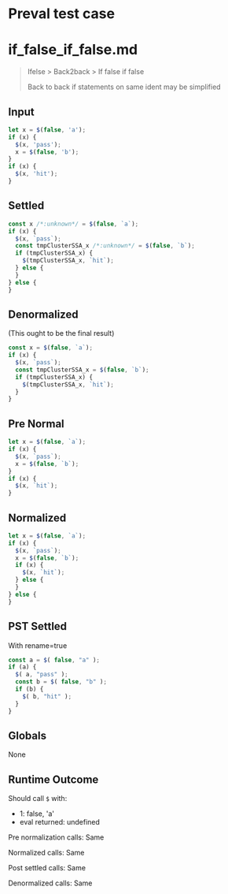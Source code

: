 # Preval test case

# if_false_if_false.md

> Ifelse > Back2back > If false if false
>
> Back to back if statements on same ident may be simplified

## Input

`````js filename=intro
let x = $(false, 'a');
if (x) {
  $(x, 'pass');
  x = $(false, 'b');
}
if (x) {
  $(x, 'hit');
}
`````

## Settled


`````js filename=intro
const x /*:unknown*/ = $(false, `a`);
if (x) {
  $(x, `pass`);
  const tmpClusterSSA_x /*:unknown*/ = $(false, `b`);
  if (tmpClusterSSA_x) {
    $(tmpClusterSSA_x, `hit`);
  } else {
  }
} else {
}
`````

## Denormalized
(This ought to be the final result)

`````js filename=intro
const x = $(false, `a`);
if (x) {
  $(x, `pass`);
  const tmpClusterSSA_x = $(false, `b`);
  if (tmpClusterSSA_x) {
    $(tmpClusterSSA_x, `hit`);
  }
}
`````

## Pre Normal


`````js filename=intro
let x = $(false, `a`);
if (x) {
  $(x, `pass`);
  x = $(false, `b`);
}
if (x) {
  $(x, `hit`);
}
`````

## Normalized


`````js filename=intro
let x = $(false, `a`);
if (x) {
  $(x, `pass`);
  x = $(false, `b`);
  if (x) {
    $(x, `hit`);
  } else {
  }
} else {
}
`````

## PST Settled
With rename=true

`````js filename=intro
const a = $( false, "a" );
if (a) {
  $( a, "pass" );
  const b = $( false, "b" );
  if (b) {
    $( b, "hit" );
  }
}
`````

## Globals

None

## Runtime Outcome

Should call `$` with:
 - 1: false, 'a'
 - eval returned: undefined

Pre normalization calls: Same

Normalized calls: Same

Post settled calls: Same

Denormalized calls: Same
